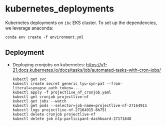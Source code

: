 # kubernetes_deployments
Kubernetes deployments on `ibc` EKS cluster.  To set up the dependencies, we leverage anaconda:

```
conda env create -f environment.yml
```

## Deployment

- Deploying cronjobs on kubernetes: https://v1-21.docs.kubernetes.io/docs/tasks/job/automated-tasks-with-cron-jobs/

    ```
    kubectl get svc
    kubectl create secret generic tyu-syn-pat --from-literal=synapse_auth_token=....
    kubectl apply -f projectlive_nf_cronjob.yaml
    kubectl get cronjob projectlive-nf
    kubectl get jobs --watch
    kubectl get pods --selector=job-name=projectlive-nf-27164915
    kubectl logs projectlive-nf-27164915-6h75l
    kubectl delete cronjob projectlive-nf
    kubectl delete job nlp-participant-dashboard-27171840
    ```